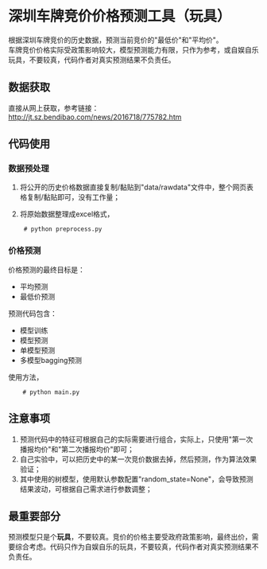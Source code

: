 # 深圳车牌竞价价格预测工具（玩具）
根据深圳车牌竞价的历史数据，预测当前竞价的"最低价"和"平均价"。<br/>
车牌竞价价格实际受政策影响较大，模型预测能力有限，只作为参考，或自娱自乐玩具，不要较真，代码作者对真实预测结果不负责任。

## 数据获取
直接从网上获取，参考链接：http://jt.sz.bendibao.com/news/2016718/775782.htm

## 代码使用
### 数据预处理
1. 将公开的历史价格数据直接复制/黏贴到"data/rawdata"文件中，整个网页表格复制/黏贴即可，没有工作量；<br/>
2. 将原始数据整理成excel格式，

        # python preprocess.py
        
### 价格预测
价格预测的最终目标是：
* 平均预测
* 最低价预测

预测代码包含：
* 模型训练
* 模型预测
* 单模型预测
* 多模型bagging预测

使用方法，

        # python main.py
        
## 注意事项
1. 预测代码中的特征可根据自己的实际需要进行组合，实际上，只使用"第一次播报均价"和"第二次播报均价"即可；<br/>
2. 自己实验中，可以把历史中的某一次竞价数据去掉，然后预测，作为算法效果验证；<br/>
3. 其中使用的树模型，使用默认参数配置"random_state=None"，会导致预测结果波动，可根据自己需求进行参数调整；<br/>

## 最重要部分
预测模型只是个**玩具**，不要较真。竞价的价格主要受政府政策影响，最终出价，需要综合考虑。代码只作为自娱自乐的玩具，不要较真，代码作者对真实预测结果不负责任。
 
